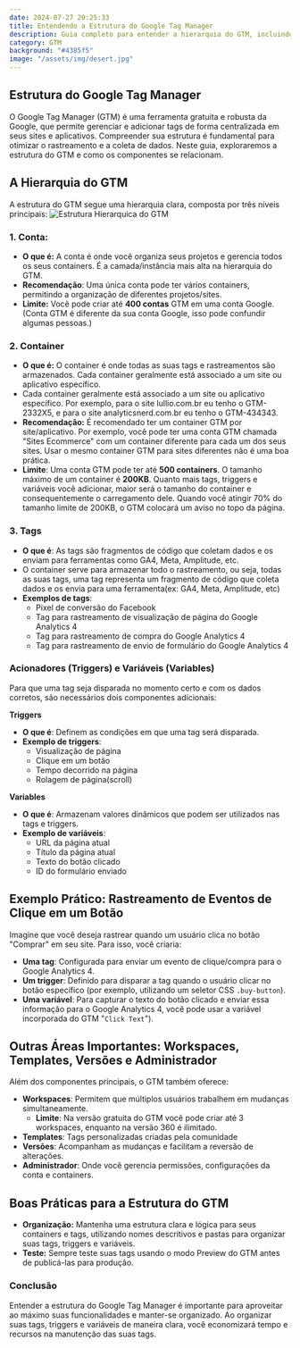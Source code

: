 ```yaml
---
date: 2024-07-27 20:25:33
title: Entendendo a Estrutura do Google Tag Manager
description: Guia completo para entender a hierarquia do GTM, incluindo contas, containers, tags, triggers e variáveis, além de boas práticas para manter seu rastreamento eficiente e organizado.
category: GTM
background: "#4385f5"
image: "/assets/img/desert.jpg"
---
```


## Estrutura do Google Tag Manager

O Google Tag Manager (GTM) é uma ferramenta gratuita e robusta da Google, que permite gerenciar e adicionar tags de forma centralizada em seus sites e aplicativos. Compreender sua estrutura é fundamental para otimizar o rastreamento e a coleta de dados. Neste guia, exploraremos a estrutura do GTM e como os componentes se relacionam.

## A Hierarquia do GTM

A estrutura do GTM segue uma hierarquia clara, composta por três níveis principais:
![Estrutura Hierarquica do GTM](/assets/img/gtm/gtm-estrutura-do-google-tag-manager-conta-container-tags.png)

### 1. Conta: 
- **O que é:** A conta é onde você organiza seus projetos e gerencia todos os seus containers. É a camada/instância mais alta na hierarquia do GTM.
- **Recomendação**: Uma única conta pode ter vários containers, permitindo a organização de diferentes projetos/sites.
- **Limite:** Você pode criar até **400 contas** GTM em uma conta Google. (Conta GTM é diferente da sua conta Google, isso pode confundir algumas pessoas.)

### 2. Container
- **O que é:** O container é onde todas as suas tags e rastreamentos são armazenados. Cada container geralmente está associado a um site ou aplicativo específico.
- Cada container geralmente está associado a um site ou aplicativo específico. Por exemplo, para o site lullio.com.br eu tenho o GTM-2332X5, e para o site analyticsnerd.com.br eu tenho o GTM-434343.
- **Recomendação:** É recomendado ter um container GTM por site/aplicativo. Por exemplo, você pode ter uma conta GTM chamada "Sites Ecommerce" com um container diferente para cada um dos seus sites. Usar o mesmo container GTM para sites diferentes não é uma boa prática.
- **Limite**: Uma conta GTM pode ter até **500 containers**. O tamanho máximo de um container é **200KB**. Quanto mais tags, triggers e variáveis você adicionar, maior será o tamanho do container e consequentemente o carregamento dele. Quando você atingir 70% do tamanho limite de 200KB, o GTM colocará um aviso no topo da página.

### 3. Tags
- **O que é**: As tags são fragmentos de código que coletam dados e os enviam para ferramentas como GA4, Meta, Amplitude, etc.
- O container serve para armazenar todo o rastreamento, ou seja, todas as suas tags, uma tag representa um fragmento de código que coleta dados e os envia para uma ferramenta(ex: GA4, Meta, Amplitude, etc)
- **Exemplos de tags**:
  - Pixel de conversão do Facebook
  - Tag para rastreamento de visualização de página do Google Analytics 4
  - Tag para rastreamento de compra do Google Analytics 4
  - Tag para rastreamento de envio de formulário do Google Analytics 4

### Acionadores (Triggers) e Variáveis (Variables)

Para que uma tag seja disparada no momento certo e com os dados corretos, são necessários dois componentes adicionais:

**Triggers**

- **O que é**: Definem as condições em que uma tag será disparada.
- **Exemplo de triggers**:
  - Visualização de página
  - Clique em um botão
  - Tempo decorrido na página
  - Rolagem de página(scroll)

**Variables** 

- **O que é**: Armazenam valores dinâmicos que podem ser utilizados nas tags e triggers.
- **Exemplo de variáveis**:
  - URL da página atual
  - Título da página atual
  - Texto do botão clicado
  - ID do formulário enviado

## Exemplo Prático: Rastreamento de Eventos de Clique em um Botão

Imagine que você deseja rastrear quando um usuário clica no botão "Comprar" em seu site. Para isso, você criaria:

- **Uma tag**: Configurada para enviar um evento de clique/compra para o Google Analytics 4.
- **Um trigger**: Definido para disparar a tag quando o usuário clicar no botão específico (por exemplo, utilizando um seletor CSS `.buy-button`).
- **Uma variável**: Para capturar o texto do botão clicado e enviar essa informação para o Google Analytics 4, você pode usar a variável incorporada do GTM "`Click Text`").

## Outras Áreas Importantes: Workspaces, Templates, Versões e Administrador
Além dos componentes principais, o GTM também oferece:

- **Workspaces**: Permitem que múltiplos usuários trabalhem em mudanças simultaneamente.
  - **Limite**: Na versão gratuita do GTM você pode criar até 3 workspaces, enquanto na versão 360 é ilimitado.
- **Templates**: Tags personalizadas criadas pela comunidade
- **Versões**: Acompanham as mudanças e facilitam a reversão de alterações.
- **Administrador**: Onde você gerencia permissões, configurações da conta e containers.


## Boas Práticas para a Estrutura do GTM
- **Organização:** Mantenha uma estrutura clara e lógica para seus containers e tags, utilizando nomes descritivos e pastas para organizar suas tags, triggers e variáveis.
- **Teste:** Sempre teste suas tags usando o modo Preview do GTM antes de publicá-las para produção.

### Conclusão

Entender a estrutura do Google Tag Manager é importante para aproveitar ao máximo suas funcionalidades e manter-se organizado. Ao organizar suas tags, triggers e variáveis de maneira clara, você economizará tempo e recursos na manutenção das suas tags.